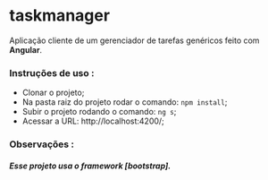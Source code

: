# taskmanager
Aplicação cliente de um gerenciador de tarefas genéricos feito com **Angular**.


### Instruções de uso :
- Clonar o projeto;
- Na pasta raiz do projeto rodar o comando: ```npm install```;
- Subir o projeto rodando o comando: ```ng s```;
- Acessar a URL: http://localhost:4200/;

### Observações :

##### Esse projeto usa o framework [bootstrap].
